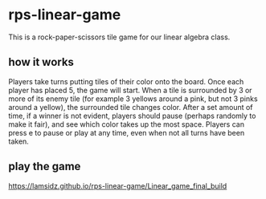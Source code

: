 # rps-linear-game
This is a rock-paper-scissors tile game for our linear algebra class.

## how it works
Players take turns putting tiles of their color onto the board. Once each player has placed 5, the game will start.
When a tile is surrounded by 3 or more of its enemy tile (for example 3 yellows around a pink, but not 3 pinks around a yellow), the surrounded tile changes color.
After a set amount of time, if a winner is not evident, players should pause (perhaps randomly to make it fair), and see which color takes up the most space.
Players can press e to pause or play at any time, even when not all turns have been taken.

## play the game
https://lamsidz.github.io/rps-linear-game/Linear_game_final_build
